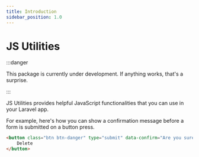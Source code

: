 ```yaml
---
title: Introduction
sidebar_position: 1.0
---
```


# JS Utilities

:::danger

This package is currently under development. If anything works, that's a surprise.

:::

JS Utilities provides helpful JavaScript functionalities that you can use in your Laravel app.

For example, here's how you can show a confirmation message before a form is submitted on a button press.

```html
<button class="btn btn-danger" type="submit" data-confirm="Are you sure you want to delete this?">
    Delete
</button>
```